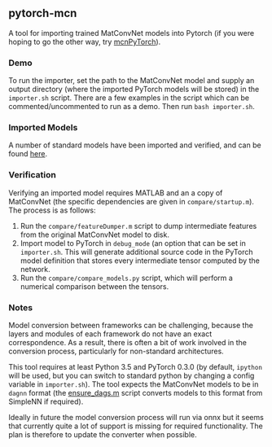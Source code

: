 pytorch-mcn
---

A tool for importing trained MatConvNet models into Pytorch (if you were hoping to go the other way, try [mcnPyTorch](https://github.com/albanie/mcnPyTorch)).

### Demo

To run the importer, set the path to the MatConvNet model and supply an output directory (where the imported PyTorch models will be stored) in the `importer.sh` script.  There are a few examples in the script which can be commented/uncommented to run as a demo.  Then run `bash importer.sh`.

### Imported Models

A number of standard models have been imported and verified, and can be found [here](http://www.robots.ox.ac.uk/~albanie/pytorch-models.html).

### Verification

Verifying an imported model requires MATLAB and an a copy of MatConvNet (the specific dependencies are given in `compare/startup.m`).  The process is as follows:

1. Run the `compare/featureDumper.m` script to dump intermediate features from the original MatConvNet model to disk.
2. Import model to PyTorch in `debug_mode` (an option that can be set in `importer.sh`.  This will generate additional source code in the PyTorch model definition that stores every intermediate tensor computed by the network.
3. Run the `compare/compare_models.py` script, which will perform a numerical comparison between the tensors.


### Notes

Model conversion between frameworks can be challenging, because the layers and modules of each framework do not have an exact correspondence. As a result, there is often a bit of work involved in the conversion process, particularly for non-standard architectures.

This tool requires at least Python 3.5 and PyTorch 0.3.0 (by default, `ipython` will be used, but you can switch to standard python by changing a config variable in `importer.sh`).  The tool expects the MatConvNet models to be in `dagnn` format (the [ensure_dags.m](compare/ensure_dags.m) script converts models to this format from SimpleNN if required).

Ideally in future the model conversion process will run via onnx but it seems that currently quite a lot of support is missing for required functionality.  The plan is therefore to update the converter when possible.
